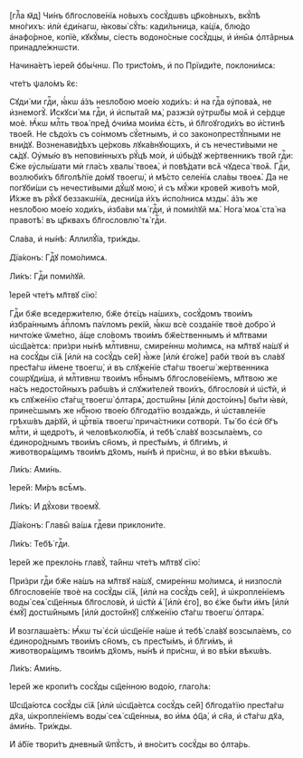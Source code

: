 [глⷡ҇а м҃д] Чи́нъ бл҃гослове́нїѧ но́выхъ сосꙋ́дѡвъ цр҃ко́вныхъ, вкꙋ́пѣ
мно́гихъ: и҆лѝ є҆ди́нагѡ, ꙗ҆ковы̀ сꙋ́ть: кади́льница, ка́цїѧ, блю́до
а҆нафо́рное, копїѐ, кꙋкꙋ́мы, сі́есть водоно́сные сосꙋ́дцы, и҆ и҆ны̑ѧ ѻ҆лта̑рныѧ
принадле́жнѡсти.

Начина́етъ і҆ере́й ѻ҆бы́чнѡ. По трист҃о́мъ, и҆ по Прїиди́те, поклони́мсѧ:

чте́тъ ѱало́мъ к҃є:

Сꙋди́ ми гдⷭ҇и, ꙗ҆́кѡ а҆́зъ неѕло́бою мое́ю ходи́хъ: и҆ на гдⷭ҇а ᲂу҆пова́ѧ, не
и҆знемогꙋ̀. И҆скꙋси́ мѧ гдⷭ҇и, и҆ и҆спыта́й мѧ̀, разжзѝ ᲂу҆трѡ́бы моѧ̑ и҆
се́рдце моѐ. Ꙗ҆́кѡ млⷭ҇ть твоѧ̀ пред̾ ѻ҆чи́ма мои́ма є҆́сть, и҆ бл҃гоꙋгоди́хъ во
и҆́стинѣ твое́й. Не сѣдо́хъ съ со́нмомъ сꙋ́етнымъ, и҆ со законопрестꙋ́пными не
вни́дꙋ. Возненави́дѣхъ це́рковь лꙋка́внꙋющихъ, и҆ съ нечести́выми не сѧ́дꙋ.
Оу҆мы́ю въ непови́нныхъ рꙋ́цѣ моѝ, и҆ ѡ҆бы́дꙋ же́ртвенникъ тво́й гдⷭ҇и: Є҆́же
ᲂу҆слы́шати мѝ гла́съ хвалы̀ твоеѧ̀, и҆ повѣ́дати всѧ̑ чꙋдеса̀ твоѧ̑. Гдⷭ҇и,
возлюби́хъ бл҃голѣ́пїе до́мꙋ твоегѡ̀, и҆ мѣ́сто селе́нїѧ сла́вы твоеѧ̀. Да не
погꙋби́ши съ нечести́выми дꙋ́шꙋ мою̀, и҆ съ мꙋ́жи крове́й живо́тъ мо́й, И҆́хже
въ рꙋ́кꙋ беззакѡ́нїѧ, десни́ца и҆́хъ и҆спо́лнисѧ мзды̀. а҆́зъ же неѕло́бою мое́ю
ходи́хъ, и҆зба́ви мѧ̀ гдⷭ҇и, и҆ поми́лꙋй мѧ̀. Нога̀ моѧ̀ ста̀ на правотѣ̀: въ
цр҃квахъ бл҃гословлю̀ тѧ̀ гдⷭ҇и.

Сла́ва, и҆ ны́нѣ: А҆ллилꙋ́їа, три́жды.

Дїа́конъ: Гдⷭ҇ꙋ помо́лимсѧ.

Ли́къ: Гдⷭ҇и поми́лꙋй.

І҆ере́й чте́тъ мл҃твꙋ сїю̀:

Гдⷭ҇и бж҃е вседержи́телю, бж҃е ѻ҆тє́цъ на́шихъ, сосꙋ́домъ твои́мъ и҆збра́ннымъ
а҆пⷭ҇ломъ па́ѵломъ рекі́й, ꙗ҆́кѡ всѐ созда́нїе твоѐ добро̀ и҆ ничто́же ѿме́тно,
а҆́ще сло́вомъ твои́мъ бж҃е́ственнымъ и҆ мл҃твами ѡ҆сщ҃а́етсѧ: при́зри ны́нѣ
млⷭ҇тивнѡ, смире́ннѡ мо́лимсѧ, на мл҃твꙋ на́шꙋ и҆ на сосꙋ́ды сїѧ̑ [и҆лѝ на
сосꙋ́дъ се́й] ꙗ҆̀же [и҆лѝ є҆го́же] рабѝ твоѝ въ сла́вꙋ прест҃а́гѡ и҆́мене
твоегѡ̀, и҆ въ слꙋже́нїе ст҃а́гѡ твоегѡ̀ же́ртвенника соѡрꙋди́ша, и҆ млⷭ҇тивнѡ
твои́мъ нбⷭ҇нымъ бл҃гослове́нїемъ, мл҃твою же на́съ недосто́йныхъ рабѡ́въ и҆
слꙋжи́телей твои́хъ, бл҃гословѝ и҆ ѡ҆ст҃ѝ, и҆ къ слꙋже́нїю ст҃а́гѡ твоегѡ̀
ѻ҆лтарѧ̀, достѡ́йны [и҆лѝ досто́инъ] бы́ти ꙗ҆вѝ, прине́сшымъ же нбⷭ҇ною твое́ю
бл҃года́тїю возда́ждь, и҆ ѡ҆ставле́нїе грѣхѡ́въ да́рꙋй, и҆ црⷭ҇твїѧ твоегѡ̀
прича́стники сотворѝ. Ты́ бо є҆сѝ бг҃ъ млⷭ҇ти, и҆ щедро́тъ, и҆ человѣколю́бїѧ,
и҆ тебѣ̀ сла́вꙋ возсыла́емъ, со є҆диноро́днымъ твои́мъ сн҃омъ, и҆ прест҃ы́мъ, и҆
бл҃ги́мъ, и҆ животворѧ́щимъ твои́мъ дх҃омъ, ны́нѣ и҆ при́снѡ, и҆ во вѣ́ки
вѣкѡ́въ.

Ли́къ: А҆ми́нь.

І҆ере́й: Ми́ръ всѣ̑мъ.

Ли́къ: И҆ дꙋ́хови твоемꙋ̀.

Дїа́конъ: Главы̑ ва́шѧ гдⷭ҇еви приклони́те.

Ли́къ: Тебѣ̀ гдⷭ҇и.

І҆ере́й же прекло́нь главꙋ̀, та́йнѡ чте́тъ мл҃твꙋ сїю̀:

При́зри гдⷭ҇и бж҃е на́шъ на мл҃твꙋ на́шꙋ, смире́ннѡ мо́лимсѧ, и҆ низпослѝ
бл҃гослове́нїе твоѐ на сосꙋ́ды сїѧ̑, [и҆лѝ на сосꙋ́дъ се́й], и҆ ѡ҆кропле́нїемъ
воды̀ сеѧ̀ сщ҃е́нныѧ бл҃гословѝ, и҆ ѡ҆ст҃ѝ ѧ҆̀ [и҆лѝ є҆го̀], во є҆́же бы́ти
и҆̀мъ [и҆лѝ є҆мꙋ̀] достѡ́йнымъ [и҆лѝ досто́йнꙋ] слꙋже́нїю ст҃а́гѡ твоегѡ̀
ѻ҆лтарѧ̀.

И҆ возглаша́етъ: Ꙗ҆́кѡ ты̀ є҆сѝ ѡ҆сщ҃е́нїе на́ше и҆ тебѣ̀ сла́вꙋ возсыла́емъ,
со є҆диноро́днымъ твои́мъ сн҃омъ, съ прест҃ы́мъ, и҆ бл҃ги́мъ, и҆ животворѧ́щимъ
твои́мъ дх҃омъ, ны́нѣ и҆ при́снѡ, и҆ во вѣ́ки вѣкѡ́въ.

Ли́къ: А҆ми́нь.

І҆ере́й же кропи́тъ сосꙋ́ды сщ҃е́нною водо́ю, глаго́лѧ:

Ѡ҆сщ҃а́ютсѧ сосꙋ́ды сїѧ̑ [и҆лѝ ѡ҆сщ҃а́етсѧ сосꙋ́дъ се́й] бл҃года́тїю прест҃а́гѡ
дх҃а, ѡ҆кропле́нїемъ воды̀ сеѧ̀ сщ҃е́нныѧ, во и҆́мѧ ѻ҆ц҃а̀, и҆ сн҃а, и҆ ст҃а́гѡ
дх҃а, а҆ми́нь. Три́жды.

И҆ а҆́бїе твори́тъ дневны́й ѿпꙋ́стъ, и҆ вно́ситъ сосꙋ́ды во ѻ҆лта́рь.

